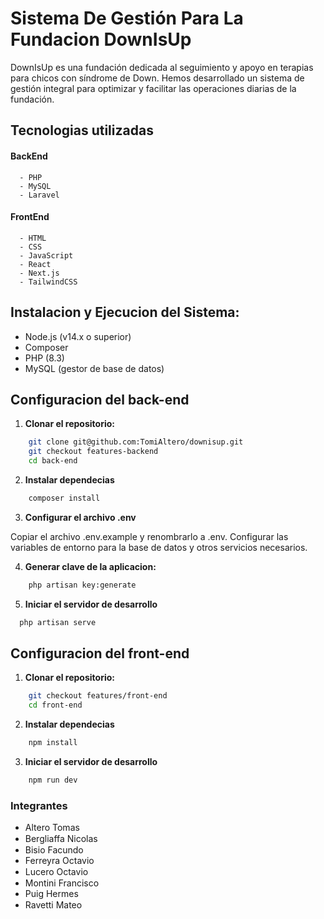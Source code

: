 # Sistema De Gestión Para La Fundacion DownIsUp
DownIsUp es una fundación dedicada al seguimiento y apoyo en terapias para chicos con síndrome de Down. Hemos desarrollado un sistema de gestión integral para optimizar y facilitar las operaciones diarias de la fundación.


## Tecnologias utilizadas
#### BackEnd
      - PHP
      - MySQL
      - Laravel

#### FrontEnd
      - HTML
      - CSS
      - JavaScript
      - React
      - Next.js
      - TailwindCSS


## Instalacion y Ejecucion del Sistema:
  - Node.js (v14.x o superior)
  - Composer
  - PHP (8.3)
  - MySQL (gestor de base de datos)
  


## Configuracion del back-end
  
1. **Clonar el repositorio:**

```bash
    git clone git@github.com:TomiAltero/downisup.git 
    git checkout features-backend
    cd back-end
```


2. **Instalar dependecias**  

```bash
    composer install
```

3. **Configurar el archivo .env**

  Copiar el archivo .env.example y renombrarlo a .env. Configurar las variables de entorno para la base de datos y otros servicios necesarios.


4. **Generar clave de la aplicacion:**

```bash
    php artisan key:generate
```

5. **Iniciar el servidor de desarrollo**

```bash
  php artisan serve
```


## Configuracion del front-end

1. **Clonar el repositorio:**

```bash
    git checkout features/front-end
    cd front-end
```

2. **Instalar dependecias**  

```bash
    npm install
```

3. **Iniciar el servidor de desarrollo**

```bash
    npm run dev
```





### Integrantes 

- Altero Tomas <a href="#"><img align="center" src="https://raw.githubusercontent.com/rahuldkjain/github-profile-readme-generator/master/src/images/icons/Social/linked-in-alt.svg" height="15" width="30"/></a>
- Bergliaffa Nicolas <a href="#"><img align="center" src="https://raw.githubusercontent.com/rahuldkjain/github-profile-readme-generator/master/src/images/icons/Social/linked-in-alt.svg" height="15" width="30"/></a>
- Bisio Facundo <a href="#"><img align="center" src="https://raw.githubusercontent.com/rahuldkjain/github-profile-readme-generator/master/src/images/icons/Social/linked-in-alt.svg"  height="15" width="30"/></a>
- Ferreyra Octavio <a href="#"><img align="center" src="https://raw.githubusercontent.com/rahuldkjain/github-profile-readme-generator/master/src/images/icons/Social/linked-in-alt.svg"  height="15" width="30"/></a>
- Lucero Octavio <a href="#"><img align="center" src="https://raw.githubusercontent.com/rahuldkjain/github-profile-readme-generator/master/src/images/icons/Social/linked-in-alt.svg"  height="15" width="30"/></a>
- Montini Francisco <a href="#"><img align="center" src="https://raw.githubusercontent.com/rahuldkjain/github-profile-readme-generator/master/src/images/icons/Social/linked-in-alt.svg"  height="15" width="30"/></a>
- Puig Hermes <a href="#"><img align="center" src="https://raw.githubusercontent.com/rahuldkjain/github-profile-readme-generator/master/src/images/icons/Social/linked-in-alt.svg"  height="15" width="30"/></a>
- Ravetti Mateo <a href="#"><img align="center" src="https://raw.githubusercontent.com/rahuldkjain/github-profile-readme-generator/master/src/images/icons/Social/linked-in-alt.svg"  height="15" width="30"/></a>
